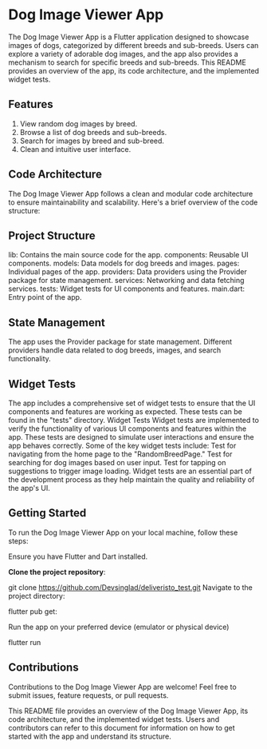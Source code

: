 # **Dog Image Viewer App**

The Dog Image Viewer App is a Flutter application designed to showcase images of dogs, categorized by different breeds and sub-breeds. Users can explore a variety of adorable dog images, and the app also provides a mechanism to search for specific breeds and sub-breeds. This README provides an overview of the app, its code architecture, and the implemented widget tests.

## Features

1. View random dog images by breed.
2. Browse a list of dog breeds and sub-breeds.
3. Search for images by breed and sub-breed.
4. Clean and intuitive user interface.


## Code Architecture

The Dog Image Viewer App follows a clean and modular code architecture to ensure maintainability and scalability. Here's a brief overview of the code structure:

## Project Structure

lib: Contains the main source code for the app.
components: Reusable UI components.
models: Data models for dog breeds and images.
pages: Individual pages of the app.
providers: Data providers using the Provider package for state management.
services: Networking and data fetching services.
tests: Widget tests for UI components and features.
main.dart: Entry point of the app.

## State Management

The app uses the Provider package for state management. Different providers handle data related to dog breeds, images, and search functionality.

## Widget Tests

The app includes a comprehensive set of widget tests to ensure that the UI components and features are working as expected. These tests can be found in the "tests" directory.
Widget Tests
Widget tests are implemented to verify the functionality of various UI components and features within the app. These tests are designed to simulate user interactions and ensure the app behaves correctly. Some of the key widget tests include:
Test for navigating from the home page to the "RandomBreedPage."
Test for searching for dog images based on user input.
Test for tapping on suggestions to trigger image loading.
Widget tests are an essential part of the development process as they help maintain the quality and reliability of the app's UI.

 ## Getting Started
To run the Dog Image Viewer App on your local machine, follow these steps:

Ensure you have Flutter and Dart installed.

**Clone the project repository**:


git clone https://github.com/Devsinglad/deliveristo_test.git
Navigate to the project directory:

flutter pub get:

Run the app on your preferred device (emulator or physical device)

flutter run

## Contributions
Contributions to the Dog Image Viewer App are welcome! Feel free to submit issues, feature requests, or pull requests.



This README file provides an overview of the Dog Image Viewer App, its code architecture, and the implemented widget tests. Users and contributors can refer to this document for information on how to get started with the app and understand its structure.